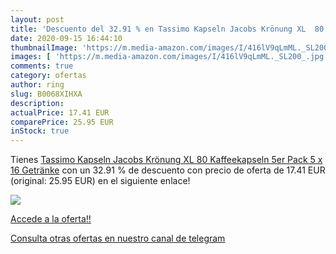 ```yaml
---
layout: post
title: 'Descuento del 32.91 % en Tassimo Kapseln Jacobs Krönung XL  80 Ka'
date: 2020-09-15 16:44:10
thumbnailImage: 'https://m.media-amazon.com/images/I/416lV9qLmML._SL200_.jpg'
images: [ 'https://m.media-amazon.com/images/I/416lV9qLmML._SL200_.jpg' ]
comments: true
category: ofertas
author: ring
slug: B0068XIHXA
description:
actualPrice: 17.41 EUR
comparePrice: 25.95 EUR
inStock: true
---
```


Tienes [Tassimo Kapseln Jacobs Krönung XL  80 Kaffeekapseln  5er Pack  5 x 16 Getränke](https://www.amazon.com/dp/B0068XIHXA/?tag=redken08-20) con un 32.91 % de descuento con precio de oferta de 17.41 EUR (original: 25.95 EUR) en el siguiente enlace!

[![](https://m.media-amazon.com/images/I/416lV9qLmML._SL200_.jpg)](https://www.amazon.com/dp/B0068XIHXA/?tag=redken08-20)

[Accede a la oferta!!](https://www.amazon.com/dp/B0068XIHXA/?tag=redken08-20)

[Consulta otras ofertas en nuestro canal de telegram](https://t.me/s/ofertas25)
